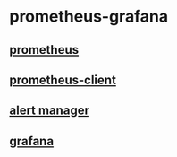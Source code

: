 # prometheus-grafana  

## [prometheus](./prometheus/README.md)

## [prometheus-client](./prometheus/client/README.md)

## [alert manager](./alertmanager/README.md)

## [grafana](./grafana/README.md)

